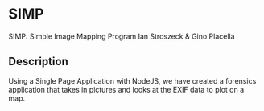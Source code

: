 # SIMP
SIMP: Simple Image Mapping Program
Ian Stroszeck & Gino Placella 

## Description
Using a Single Page Application with NodeJS, we have created a forensics application that takes in pictures and looks at the EXIF data to plot on a map.
